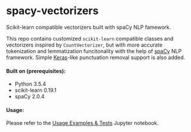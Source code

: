 # spacy-vectorizers
Scikit-learn compatible vectorizers built with spaCy NLP famework.

This repo contains customized ```scikit-learn``` compatible classes and vectorizers inspired by ```CountVectorizer```, 
but with more accurate tokenization and lemmatization funcitonality with the help of 
<a href='https://spacy.io/'>spaCy</a> NLP framework. Simple <a href='https://keras.io/preprocessing/text/'>Keras</a>-like 
punctuation removal support is also added.

#### Built on (prerequisites):
* Python 3.5.4
* scikit-learn 0.19.1
* spaCy 2.0.4

#### Usage:
Please refer to the <a href="https://github.com/mpavlovic/spacy-vectorizers/blob/master/Usage%20Examples%20%26%20%20Tests.ipynb">Usage Examples & Tests</a> Jupyter notebook.
